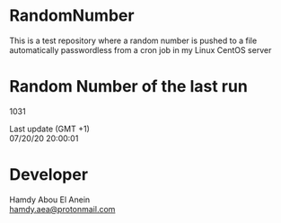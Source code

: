 # RandomNumber    
This is a test repository where a random number is pushed to a file automatically passwordless from a cron job in my Linux CentOS server    
# Random Number of the last run   
1031
      
Last update (GMT +1)    
07/20/20 20:00:01
# Developer    
Hamdy Abou El Anein   
hamdy.aea@protonmail.com
